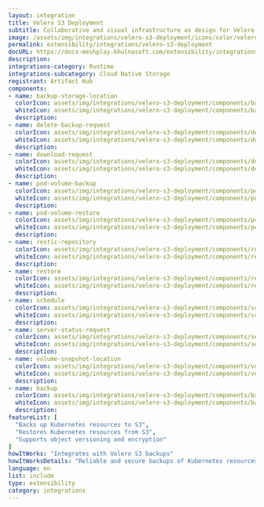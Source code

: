 ```yaml
---
layout: integration
title: Velero S3 Deployment
subtitle: Collaborative and visual infrastructure as design for Velero S3 Deployment
image: /assets/img/integrations/velero-s3-deployment/icons/color/velero-s3-deployment-color.svg
permalink: extensibility/integrations/velero-s3-deployment
docURL: https://docs-meshplay.khulnasoft.com/extensibility/integrations/velero-s3-deployment
description: 
integrations-category: Runtime
integrations-subcategory: Cloud Native Storage
registrant: Artifact Hub
components: 
- name: backup-storage-location
  colorIcon: assets/img/integrations/velero-s3-deployment/components/backup-storage-location/icons/color/backup-storage-location-color.svg
  whiteIcon: assets/img/integrations/velero-s3-deployment/components/backup-storage-location/icons/white/backup-storage-location-white.svg
  description: 
- name: delete-backup-request
  colorIcon: assets/img/integrations/velero-s3-deployment/components/delete-backup-request/icons/color/delete-backup-request-color.svg
  whiteIcon: assets/img/integrations/velero-s3-deployment/components/delete-backup-request/icons/white/delete-backup-request-white.svg
  description: 
- name: download-request
  colorIcon: assets/img/integrations/velero-s3-deployment/components/download-request/icons/color/download-request-color.svg
  whiteIcon: assets/img/integrations/velero-s3-deployment/components/download-request/icons/white/download-request-white.svg
  description: 
- name: pod-volume-backup
  colorIcon: assets/img/integrations/velero-s3-deployment/components/pod-volume-backup/icons/color/pod-volume-backup-color.svg
  whiteIcon: assets/img/integrations/velero-s3-deployment/components/pod-volume-backup/icons/white/pod-volume-backup-white.svg
  description: 
- name: pod-volume-restore
  colorIcon: assets/img/integrations/velero-s3-deployment/components/pod-volume-restore/icons/color/pod-volume-restore-color.svg
  whiteIcon: assets/img/integrations/velero-s3-deployment/components/pod-volume-restore/icons/white/pod-volume-restore-white.svg
  description: 
- name: restic-repository
  colorIcon: assets/img/integrations/velero-s3-deployment/components/restic-repository/icons/color/restic-repository-color.svg
  whiteIcon: assets/img/integrations/velero-s3-deployment/components/restic-repository/icons/white/restic-repository-white.svg
  description: 
- name: restore
  colorIcon: assets/img/integrations/velero-s3-deployment/components/restore/icons/color/restore-color.svg
  whiteIcon: assets/img/integrations/velero-s3-deployment/components/restore/icons/white/restore-white.svg
  description: 
- name: schedule
  colorIcon: assets/img/integrations/velero-s3-deployment/components/schedule/icons/color/schedule-color.svg
  whiteIcon: assets/img/integrations/velero-s3-deployment/components/schedule/icons/white/schedule-white.svg
  description: 
- name: server-status-request
  colorIcon: assets/img/integrations/velero-s3-deployment/components/server-status-request/icons/color/server-status-request-color.svg
  whiteIcon: assets/img/integrations/velero-s3-deployment/components/server-status-request/icons/white/server-status-request-white.svg
  description: 
- name: volume-snapshot-location
  colorIcon: assets/img/integrations/velero-s3-deployment/components/volume-snapshot-location/icons/color/volume-snapshot-location-color.svg
  whiteIcon: assets/img/integrations/velero-s3-deployment/components/volume-snapshot-location/icons/white/volume-snapshot-location-white.svg
  description: 
- name: backup
  colorIcon: assets/img/integrations/velero-s3-deployment/components/backup/icons/color/backup-color.svg
  whiteIcon: assets/img/integrations/velero-s3-deployment/components/backup/icons/white/backup-white.svg
  description: 
featureList: [
  "Backs up Kubernetes resources to S3",
  "Restores Kubernetes resources from S3",
  "Supports object versioning and encryption"
]
howItWorks: "Integrates with Velero S3 backups"
howItWorksDetails: "Reliable and secure backups of Kubernetes resources to Amazon S3"
language: en
list: include
type: extensibility
category: integrations
---
```

